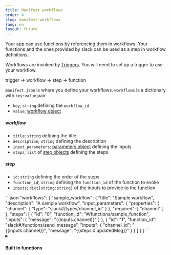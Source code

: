 ```yaml
---
title: Manifest workflows
order: 4
slug: manifest-workflows
lang: en
layout: future
---
```


<div class="section-content">

Your app can use functions by referencing them in workflows. Your functions and the ones provided by slack can be used as a step in workflow definitions.

Workflows are invoked by [Triggers](/bolt-python/future/triggers). You will need to set up a trigger to use your workflow.

trigger → workflow → step → function

`manifest.json` is where you define your workflows. `workflows` is a dictionary with `key:value` pair

- `key`; `string` defining the `workflow_id`
- `value`; [workflow object](#workflow)
  
##### workflow

- `title`; `string` defining the title
- `description`; `string` defining the description
- `input_parameters`; [parameters object](#parameters) defining the inputs
- `steps`; `list` of [step objects](#step) defining the steps

##### step

- `id`; `string` defining the order of the steps
- `function_id`; `string` defining the `function_id` of the function to evoke
- `inputs`; `dict[string:string]` of the inputs to provide to the function

</div>

<div>
```json
  "workflows": {
    "sample_workflow": {
      "title": "Sample workflow",
      "description": "A sample workflow",
      "input_parameters": {
        "properties": {
          "channel": {
            "type": "slack#/types/channel_id"
          }
        },
        "required": [
          "channel"
        ]
      },
      "steps": [
        {
          "id": "0",
          "function_id": "#/functions/sample_function",
          "inputs": {
            "message": "{{inputs.channel}}"
          }
        },
        {
          "id": "1",
          "function_id": "slack#/functions/send_message",
          "inputs": {
            "channel_id": "{{inputs.channel}}",
            "message": "{{steps.0.updatedMsg}}"
          }
        }
      ]
    }
  }
```
</div>

<details class="secondary-wrapper" >
  
<summary class="section-head" markdown="0">
  <h4 class="section-head">Built in functions</h4>
</summary>

<div class="secondary-content">
Slack provides built in functions that can be used by a workflow to accomplish simple tasks, add these functions to your workflow steps in order to use them.

- <a href="https://api.slack.com/future/functions#send-message" target="_blank">Send message</a>
- <a href="https://api.slack.com/future/functions#open-a-form" target="_blank">Open a form</a>
- <a href="https://api.slack.com/future/functions#create-channel" target="_blank">Create channel</a>

Refer to <a href="https://api.slack.com/future/functions" target="_blank">the built-in functions document</a> to learn the available built-in functions.
</div>

```json
    "$comment": "A step to post the user name to a channel"
    "steps": [
      {
        "id": "0",
        "function_id": "slack#/functions/send_message",
        "inputs": {
          "channel_id": "{{inputs.channel}}",
          "message": "{{inputs.user_name}}"
        }
      }
    ]
```

</details>
